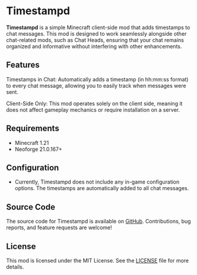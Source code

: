 # Timestampd

**Timestampd** is a simple Minecraft client-side mod that adds timestamps to chat messages. This mod is designed to work seamlessly alongside other chat-related mods, such as Chat Heads, ensuring that your chat remains organized and informative without interfering with other enhancements.

## Features

Timestamps in Chat: Automatically adds a timestamp (in hh:mm:ss format) to every chat message, allowing you to easily track when messages were sent.

Client-Side Only: This mod operates solely on the client side, meaning it does not affect gameplay mechanics or require installation on a server.

## Requirements
 - Minecraft 1.21
 - Neoforge 21.0.167+

## Configuration

- Currently, Timestampd does not include any in-game configuration options. The timestamps are automatically added to all chat messages.

## Source Code

The source code for Timestampd is available on [GitHub](https://github.com/your-repo/timestampd). Contributions, bug reports, and feature requests are welcome!

## License

This mod is licensed under the MIT License. See the [LICENSE](https://github.com/your-repo/timestampd/blob/main/LICENSE) file for more details.